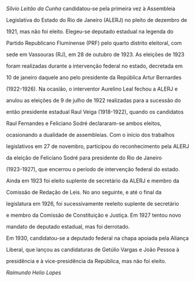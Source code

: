 

*Sílvio Leitão da Cunha* candidatou-se pela primeira vez à Assembleia

Legislativa do Estado do Rio de Janeiro (ALERJ) no pleito de dezembro de

1921, mas não foi eleito. Elegeu-se deputado estadual na legenda do

Partido Republicano Fluminense (PRF) pelo quarto distrito eleitoral, com

sede em Vassouras (RJ), em 28 de outubro de 1923. As eleições de 1923

foram realizadas durante a intervenção federal no estado, decretada em

10 de janeiro daquele ano pelo presidente da República Artur Bernardes

(1922-1926). Na ocasião, o interventor Aurelino Leal fechou a ALERJ e

anulou as eleições de 9 de julho de 1922 realizadas para a sucessão do

então presidente estadual Raul Veiga (1918-1922), quando os candidatos

Raul Fernandes e Feliciano Sodré declararam-se ambos eleitos,

ocasionando a dualidade de assembleias. Com o início dos trabalhos

legislativos em 27 de novembro, participou do reconhecimento pela ALERJ

da eleição de Feliciano Sodré para presidente do Rio de Janeiro

(1923-1927), que encerrou o período de intervenção federal do estado.

Ainda em 1923 foi eleito suplente de secretário da ALERJ e membro da

Comissão de Redação de Leis. No ano seguinte, e até o final da

legislatura em 1926, foi sucessivamente reeleito suplente de secretário

e membro da Comissão de Constituição e Justiça. Em 1927 tentou novo

mandato de deputado estadual, mas foi derrotado.



Em 1930, candidatou-se a deputado federal na chapa apoiada pela Aliança

Liberal, que lançou as candidaturas de Getúlio Vargas e João Pessoa à

presidência e à vice-presidência da República, mas não foi eleito.



*Raimundo Helio Lopes*



